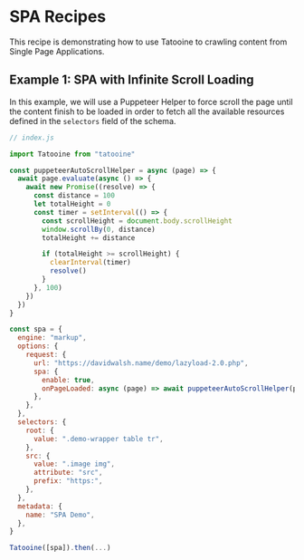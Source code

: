# SPA Recipes

This recipe is demonstrating how to use Tatooine to crawling content from Single Page Applications.

## Example 1: SPA with Infinite Scroll Loading

In this example, we will use a Puppeteer Helper to force scroll the page until the content finish to be loaded in order to fetch all the available resources defined in the `selectors` field of the schema.

```js
// index.js

import Tatooine from "tatooine"

const puppeteerAutoScrollHelper = async (page) => {
  await page.evaluate(async () => {
    await new Promise((resolve) => {
      const distance = 100
      let totalHeight = 0
      const timer = setInterval(() => {
        const scrollHeight = document.body.scrollHeight
        window.scrollBy(0, distance)
        totalHeight += distance

        if (totalHeight >= scrollHeight) {
          clearInterval(timer)
          resolve()
        }
      }, 100)
    })
  })
}

const spa = {
  engine: "markup",
  options: {
    request: {
      url: "https://davidwalsh.name/demo/lazyload-2.0.php",
      spa: {
        enable: true,
        onPageLoaded: async (page) => await puppeteerAutoScrollHelper(page),
      },
    },
  },
  selectors: {
    root: {
      value: ".demo-wrapper table tr",
    },
    src: {
      value: ".image img",
      attribute: "src",
      prefix: "https:",
    },
  },
  metadata: {
    name: "SPA Demo",
  },
}

Tatooine([spa]).then(...)
```
